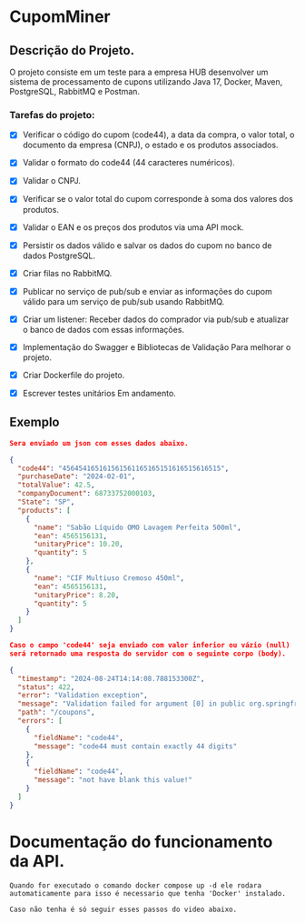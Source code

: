 # CupomMiner

## Descrição do Projeto.

O projeto consiste em um teste para a empresa HUB desenvolver um sistema de processamento de cupons utilizando Java 17,
Docker, Maven, PostgreSQL, RabbitMQ e Postman.



### Tarefas do projeto:

- [x] Verificar o código do cupom (code44), a data da compra, o valor total, o documento da empresa (CNPJ), o estado e
  os produtos associados.
- [x] Validar o formato do code44 (44 caracteres numéricos).
- [x] Validar o CNPJ.
- [x] Verificar se o valor total do cupom corresponde à soma dos valores dos produtos.
- [x] Validar o EAN e os preços dos produtos via uma API mock.
- [x] Persistir os dados válido e salvar os dados do cupom no banco de dados PostgreSQL.
- [x] Criar filas no RabbitMQ.
- [x] Publicar no serviço de pub/sub e enviar as informações do cupom válido para um serviço de pub/sub usando RabbitMQ.
- [x] Criar um listener: Receber dados do comprador via pub/sub e atualizar o banco de dados com essas informações.
- [x] Implementação do Swagger e Bibliotecas de Validação
  Para melhorar o projeto.
- [x] Criar Dockerfile do projeto.
- [x] Escrever testes unitários Em andamento.


## Exemplo

```json
Sera enviado um json com esses dados abaixo.

{
  "code44": "456454165161561561165165151616515616515",
  "purchaseDate": "2024-02-01",
  "totalValue": 42.5,
  "companyDocument": 68733752000103,
  "State": "SP",
  "products": [
    {
      "name": "Sabão Líquido OMO Lavagem Perfeita 500ml",
      "ean": 4565156131,
      "unitaryPrice": 10.20,
      "quantity": 5
    },
    {
      "name": "CIF Multiuso Cremoso 450ml",
      "ean": 4565156131,
      "unitaryPrice": 8.20,
      "quantity": 5
    }
  ]
}

Caso o campo 'code44' seja enviado com valor inferior ou vázio (null)
será retornado uma resposta do servidor com o seguinte corpo (body).

{
  "timestamp": "2024-08-24T14:14:08.788153300Z",
  "status": 422,
  "error": "Validation exception",
  "message": "Validation failed for argument [0] in public org.springframework.http.ResponseEntity<com.felipesousa.cupomminer.dto.CouponMinDTO> com.felipesousa.cupomminer.controllers.CouponController.postNewCoupon(com.felipesousa.cupomminer.dto.CouponDTO) with 2 errors: [Field error in object 'couponDTO' on field 'code44': rejected value [4564541651615615611651651516165156]; codes [Pattern.couponDTO.code44,Pattern.code44,Pattern.java.lang.String,Pattern]; arguments [org.springframework.context.support.DefaultMessageSourceResolvable: codes [couponDTO.code44,code44]; arguments []; default message [code44],[Ljakarta.validation.constraints.Pattern$Flag;@1710648c,\\d{44}]; default message [code44 must contain exactly 44 digits]] [Field error in object 'couponDTO' on field 'companyDocument': rejected value [54616153156]; codes [ValidDoc.couponDTO.companyDocument,ValidDoc.companyDocument,ValidDoc.java.lang.Long,ValidDoc]; arguments [org.springframework.context.support.DefaultMessageSourceResolvable: codes [couponDTO.companyDocument,companyDocument]; arguments []; default message [companyDocument]]; default message [Document invalid!]] ",
  "path": "/coupons",
  "errors": [
    {
      "fieldName": "code44",
      "message": "code44 must contain exactly 44 digits"
    },
    {
      "fieldName": "code44",
      "message": "not have blank this value!"
    }
  ]
}
```

# Documentação do funcionamento da API.

```
Quando for executado o comando docker compose up -d ele rodara 
automaticamente para isso é necessario que tenha 'Docker' instalado.

Caso não tenha é só seguir esses passos do video abaixo.


```


